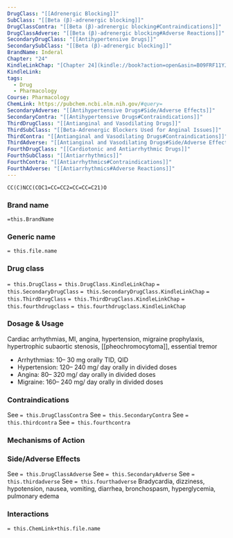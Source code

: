 ```yaml
---
DrugClass: "[[Adrenergic Blocking]]"
SubClass: "[[Beta (β)-adrenergic blocking]]"
DrugClassContra: "[[Beta (β)-adrenergic blocking#Contraindications]]"
DrugClassAdverse: "[[Beta (β)-adrenergic blocking#Adverse Reactions]]"
SecondaryDrugClass: "[[Antihypertensive Drugs]]"
SecondarySubClass: "[[Beta (β)-adrenergic blocking]]"
BrandName: Inderal
Chapter: "24"
KindleLinkChap: "[Chapter 24](kindle://book?action=open&asin=B09FRF11YJ&location=12809)"
KindleLink: 
tags:
  - Drug
  - Pharmacology
Course: Pharmacology
ChemLink: https://pubchem.ncbi.nlm.nih.gov/#query=
SecondaryAdverse: "[[Antihypertensive Drugs#Side/Adverse Effects]]"
SecondaryContra: "[[Antihypertensive Drugs#Contraindications]]"
ThirdDrugClass: "[[Antianginal and Vasodilating Drugs]]"
ThirdSubClass: "[[Beta-Adrenergic Blockers Used for Anginal Issues]]"
ThirdContra: "[[Antianginal and Vasodilating Drugs#Contraindications]]"
ThirdAdverse: "[[Antianginal and Vasodilating Drugs#Side/Adverse Effects]]"
FourthDrugClass: "[[Cardiotonic and Antiarrhythmic Drugs]]"
FourthSubClass: "[[Antiarrhythmics]]"
FourthContra: "[[Antiarrhythmics#Contraindications]]"
FourthAdverse: "[[Antiarrhythmics#Adverse Reactions]]"
---
```

```smiles
CC(C)NCC(COC1=CC=CC2=CC=CC=C21)O
```

### Brand name
`=this.BrandName`
### Generic name
`= this.file.name`
### Drug class 
`= this.DrugClass`
	`= this.DrugClass.KindleLinkChap`
`= this.SecondaryDrugClass`
	`= this.SecondaryDrugClass.KindleLinkChap`
`= this.ThirdDrugClass`
	`= this.ThirdDrugClass.KindleLinkChap`
`= this.fourthdrugclass`
	`= this.fourthdrugclass.KindleLinkChap`

### Dosage & Usage
Cardiac arrhythmias, MI, angina, hypertension, migraine prophylaxis, hypertrophic subaortic stenosis, [[pheochromocytoma]], essential tremor
- Arrhythmias: 10– 30 mg orally TID, QID 
- Hypertension: 120– 240 mg/ day orally in divided doses 
- Angina: 80– 320 mg/ day orally in divided doses 
- Migraine: 160– 240 mg/ day orally in divided doses
### Contraindications
See `= this.DrugClassContra`
See `= this.SecondaryContra`
See `= this.thirdcontra`
See `= this.fourthcontra`

### Mechanisms of Action

### Side/Adverse Effects
See `= this.DrugClassAdverse`
See `= this.SecondaryAdverse`
See `= this.thirdadverse`
See `= this.fourthadverse`
Bradycardia, dizziness, hypotension, nausea, vomiting, diarrhea, bronchospasm, hyperglycemia, pulmonary edema
 
### Interactions

`= this.ChemLink+this.file.name`

